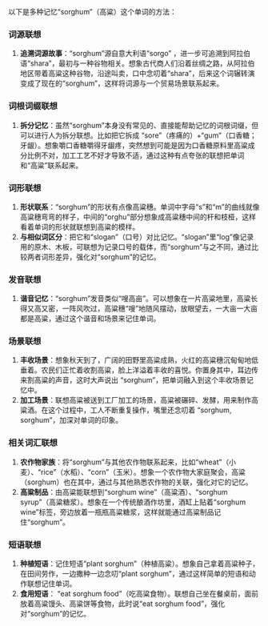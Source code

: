 以下是多种记忆“sorghum”（高粱）这个单词的方法：

### 词源联想
1. **追溯词源故事**：“sorghum”源自意大利语“sorgo” ，进一步可追溯到阿拉伯语“shara”，最初与一种谷物相关。想象古代商人们沿着丝绸之路，从阿拉伯地区带着高粱这种谷物，沿途叫卖，口中念叨着“shara”，后来这个词辗转演变成了现在的“sorghum”，这样将词源与一个贸易场景联系起来。

### 词根词缀联想
1. **拆分记忆**：虽然“sorghum”本身没有常见的、直接能帮助记忆的词根词缀，但可以进行人为拆分联想。比如把它拆成 “sore”（疼痛的）+“gum”（口香糖；牙龈）。想象嚼口香糖嚼得牙龈疼，突然想到可能是因为口香糖原料里高粱成分比例不对，加工工艺不好才导致不适，通过这种有点夸张的联想把单词和“高粱”联系起来。

### 词形联想
1. **形状联系**：“sorghum”的形状有点像高粱穗。单词中字母“s”和“m”的曲线就像高粱穗弯弯的样子，中间的“orghu”部分想象成高粱穗中间的杆和枝桠，这样看着单词的形状就联想到高粱的模样。
2. **与相似词区分**：把它和“slogan”（口号）对比记忆。“slogan”里“log”像记录用的原木、木板，可联想为记录口号的载体，而“sorghum”与之不同，通过比较两者词形差异，强化对“sorghum”的记忆。

### 发音联想
1. **谐音记忆**：“sorghum”发音类似“嗖高亩”。可以想象在一片高粱地里，高粱长得又高又密，一阵风吹过，高粱穗“嗖”地随风摆动，放眼望去，一大亩一大亩都是高粱，通过这个谐音和场景来记住单词。

### 场景联想
1. **丰收场景**：想象秋天到了，广阔的田野里高粱成熟，火红的高粱穗沉甸甸地低垂着。农民们正忙着收割高粱，脸上洋溢着丰收的喜悦。你置身其中，耳边传来割高粱的声音，这时大声说出 “sorghum”，把单词融入到这个丰收场景记忆中。
2. **加工场景**：联想高粱被送到工厂加工的场景，高粱被碾碎、发酵，用来制作高粱酒。在这个过程中，工人不断重复操作，嘴里还念叨着 “sorghum, sorghum”，加深对单词的印象。

### 相关词汇联想
1. **农作物家族**：将“sorghum”与其他农作物联系起来，比如“wheat”（小麦）、“rice”（水稻）、“corn”（玉米）。想象一个农作物大家庭聚会，高粱（sorghum）也在其中，通过与其他熟悉农作物的关联，强化对它的记忆。
2. **高粱制品**：由高粱能联想到“sorghum wine”（高粱酒）、“sorghum syrup”（高粱糖浆）。想象在一个传统酿酒作坊里，酒缸上贴着“sorghum wine”标签，旁边放着一瓶瓶高粱糖浆，这样就能通过高粱制品记住“sorghum”。

### 短语联想
1. **种植短语**：记住短语“plant sorghum”（种植高粱）。想象自己拿着高粱种子，在田间劳作，一边撒种一边念叨“plant sorghum”，通过这样简单的短语和动作联想记住单词。
2. **食用短语**： “eat sorghum food”（吃高粱食物）。联想自己坐在餐桌前，面前放着高粱馒头、高粱饼等食物，此时说“eat sorghum food”，强化对“sorghum”的记忆。 